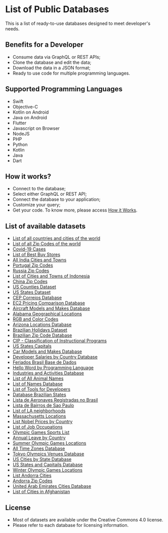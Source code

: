 # List of Public Databases
This is a list of ready-to-use databases designed to meet developer's needs. 
## Benefits for a Developer
- Consume data via GraphQL or REST APIs;
- Clone the database and edit the data; 
- Download the data in a JSON format;
- Ready to use code for multiple programming languages.
## Supported Programming Languages
- Swift 
- Objective-C
- Kotlin on Android
- Java on Android
- Flutter
- Javascript on Browser
- NodeJS
- PHP
- Python
- Kotlin
- Java
- Dart
## How it works?
- Connect to the database; 
- Select either GraphQL or REST API;
- Connect the database to your application;
- Customize your query;
- Get your code.
To know more, please access [How it Works](https://www.back4app.com/database/how-it-works).  
## List of available datasets
- [List of all countries and cities of the world](https://www.back4app.com/database/back4app/list-of-all-continents-countries-cities)
- [List of all Zip Codes of the world](https://www.back4app.com/database/back4app/zip-codes-all-countries-in-the-world)
- [Covid-19 Cases](https://www.back4app.com/database/back4app/coronavirus-covid-19-api)
- [List of Best Buy Stores](https://www.back4app.com/database/paul-datasets/best-buy-locations-list)
- [All India Cities and Towns](https://www.back4app.com/database/back4app/india-cities-database)
- [Portugal Zip Codes](https://www.back4app.com/database/back4app/portugal-zip-code-database)
- [Russia Zip Codes](https://www.back4app.com/database/back4app/russia-zip-code-database)
- [List of Cities and Towns of Indonesia](https://www.back4app.com/database/back4app/indonesia-cities-database)
- [China Zip Codes](https://www.back4app.com/database/back4app/china-zip-code-database)
- [US Counties Dataset](https://www.back4app.com/database/back4app/us-counties-api)
- [US States Dataset](https://www.back4app.com/database/back4app/usstates)
- [CEP Correios Database](https://www.back4app.com/database/back4app/api-cep-correios)
- [EC2 Pricing Comparison Database](https://www.back4app.com/database/back4app/ec2-price-comparison)
- [Aircraft Models and Makes Database](https://www.back4app.com/database/back4app/aircraft-make-and-model-list)
- [Alabama Geographical Locations](https://www.back4app.com/database/back4app/alabama-points-of-interest)
- [RGB and Color Codes](https://www.back4app.com/database/back4app/rgb-color-codes-and-names)
- [Arizona Locations Database](https://www.back4app.com/database/back4app/arizona-points-of-interest)
- [Brazilian Holidays Dataset](https://www.back4app.com/database/back4app/brazil-public-holidays-2020)
- [Brazilian Zip Code Database](https://www.back4app.com/database/back4app/brazil-zip-code-database)
- [CIP - Classification of Instructional Programs](https://www.back4app.com/database/back4app/cip-codes-instructional-programs)
- [US States Capitals](https://www.back4app.com/database/back4app/capitals-of-each-us-state)
- [Car Models and Makes Database](https://www.back4app.com/database/back4app/car-make-model-dataset)
- [Developer Salaries by Country Database](https://www.back4app.com/database/back4app/developer-salary-by-country)
- [Feriados Brasil Base de Dados](https://www.back4app.com/database/back4app/feriados-brasil-2020)
- [Hello Word by Programming Language](https://www.back4app.com/database/back4app/hello-world-in-all-programming-languages)
- [Industries and Activities Database](https://www.back4app.com/database/back4app/industries-and-activities)
- [List of All Animal Names](https://www.back4app.com/database/back4app/animal-dataset)
- [List of Names Database](https://www.back4app.com/database/back4app/list-of-names-dataset)
- [List of Tools for Developers](https://www.back4app.com/database/back4app/list-of-tools-for-developers)
- [Database Brazilian States](https://www.back4app.com/database/back4app/brazilian-state-list)
- [Lista de Aeronaves Registradas no Brasil](https://www.back4app.com/database/back4app/aeronaves-registradas-no-brasil)
- [Lista de Bairros de Sao Paulo](https://www.back4app.com/database/back4app/lista-bairros-cidade-sao-paulo)
- [List of LA neighborhoods](https://www.back4app.com/database/back4app/los-angeles-neighborhoods-api)
- [Massachusetts Locations](https://www.back4app.com/database/back4app/massachusetts-geographical-database)
- [List Nobel Prices by Country](https://www.back4app.com/database/back4app/highest-number-of-nobel-prize-winners-by-country)
- [List of Job Occupations](https://www.back4app.com/database/back4app/occupations-and-job-titles)
- [Olympic Games Sports List](https://www.back4app.com/database/back4app/olympics-2020-sports-list)
- [Annual Leave by Country](https://www.back4app.com/database/back4app/paid-vacation-by-country)
- [Summer Olympic Games Locations](https://www.back4app.com/database/back4app/which-countries-have-hosted-the%20summer-olympics)
- [All Time Zones Database](https://www.back4app.com/database/back4app/utc-time-zone-countries)
- [Tokyo Olympics Venues Database](https://www.back4app.com/database/back4app/tokyo-olympics-2020-venues)
- [US Cities by State Database](https://www.back4app.com/database/back4app/usa-by-state)
- [US States and Capitails Database](https://www.back4app.com/database/back4app/list-of-us-states-and-capitals)
- [Winter Olympic Games Locations](https://www.back4app.com/database/back4app/winter-olympics-host-countries-list)
- [List Andorra Cities](https://www.back4app.com/database/back4app/list-of-cities-in-andorra)
- [Andorra Zip Codes](https://www.back4app.com/database/back4app/andorra-postal-code)
- [United Arab Emirates Cities Database](https://www.back4app.com/database/back4app/list-of-all-cities-in-uae)
- [List of Cities in Afghanistan](https://www.back4app.com/database/back4app/list-of-city-in-afghanistan)

## License
- Most of datasets are available under the Creative Commons 4.0 license. 
- Please refer to each database for licensing information. 

